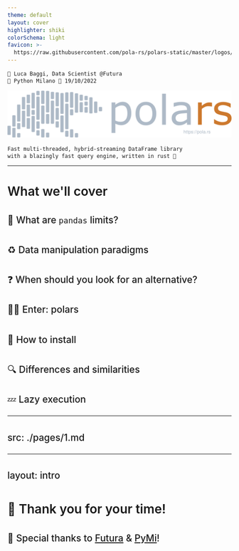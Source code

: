 ```yaml
---
theme: default
layout: cover
highlighter: shiki
colorSchema: light
favicon: >-
  https://raw.githubusercontent.com/pola-rs/polars-static/master/logos/polars-logo-dark.svg
---
```


<style>
h1 {
  font-weight: 600 !important;
}

h2 {
  font-weight: 450 !important;
  line-height: 1.8 !important;
}

blockquote {
  font-size: 20 !important;
}
</style>

<div class="absolute top-10">

    👤 Luca Baggi, Data Scientist @Futura
    🐍 Python Milano 📆 19/10/2022
</div>


<div class="absolute bottom-20">

  <img src="https://raw.githubusercontent.com/baggiponte/pymi-polars/main/assets/polars.svg" width="720">
  <br>

    Fast multi-threaded, hybrid-streaming DataFrame library
    with a blazingly fast query engine, written in rust 🦀
</div>


---

# What we'll cover

<v-clicks>

## 🐼 What are `pandas` limits?

## ♻️ Data manipulation paradigms

## ❓ When should you look for an alternative?

## 🐻‍❄️ Enter: polars

## 💾 How to install

## 🔍 Differences and similarities

## 💤 Lazy execution

</v-clicks>


---
src: ./pages/1.md
---

---
layout: intro
---

# 🙏 Thank you for your time!
## 🎉 Special thanks to [Futura](https://www.futura.study/) & [PyMi](http://milano.python.it/)!
